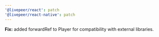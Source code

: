 ```yaml
---
'@livepeer/react': patch
'@livepeer/react-native': patch
---
```


**Fix:** added forwardRef to Player for compatibility with external libraries.
